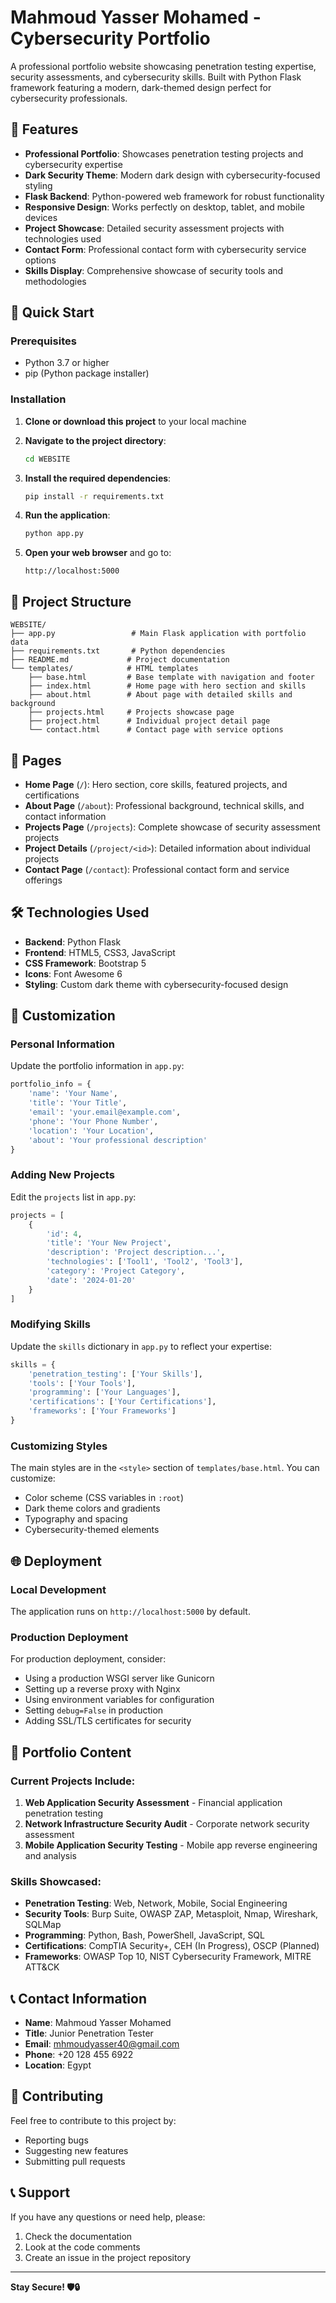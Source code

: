 # Mahmoud Yasser Mohamed - Cybersecurity Portfolio

A professional portfolio website showcasing penetration testing expertise, security assessments, and cybersecurity skills. Built with Python Flask framework featuring a modern, dark-themed design perfect for cybersecurity professionals.

## 🌟 Features

- **Professional Portfolio**: Showcases penetration testing projects and cybersecurity expertise
- **Dark Security Theme**: Modern dark design with cybersecurity-focused styling
- **Flask Backend**: Python-powered web framework for robust functionality
- **Responsive Design**: Works perfectly on desktop, tablet, and mobile devices
- **Project Showcase**: Detailed security assessment projects with technologies used
- **Contact Form**: Professional contact form with cybersecurity service options
- **Skills Display**: Comprehensive showcase of security tools and methodologies

## 🚀 Quick Start

### Prerequisites

- Python 3.7 or higher
- pip (Python package installer)

### Installation

1. **Clone or download this project** to your local machine

2. **Navigate to the project directory**:
   ```bash
   cd WEBSITE
   ```

3. **Install the required dependencies**:
   ```bash
   pip install -r requirements.txt
   ```

4. **Run the application**:
   ```bash
   python app.py
   ```

5. **Open your web browser** and go to:
   ```
   http://localhost:5000
   ```

## 📁 Project Structure

```
WEBSITE/
├── app.py                 # Main Flask application with portfolio data
├── requirements.txt       # Python dependencies
├── README.md             # Project documentation
└── templates/            # HTML templates
    ├── base.html         # Base template with navigation and footer
    ├── index.html        # Home page with hero section and skills
    ├── about.html        # About page with detailed skills and background
    ├── projects.html     # Projects showcase page
    ├── project.html      # Individual project detail page
    └── contact.html      # Contact page with service options
```

## 🎨 Pages

- **Home Page** (`/`): Hero section, core skills, featured projects, and certifications
- **About Page** (`/about`): Professional background, technical skills, and contact information
- **Projects Page** (`/projects`): Complete showcase of security assessment projects
- **Project Details** (`/project/<id>`): Detailed information about individual projects
- **Contact Page** (`/contact`): Professional contact form and service offerings

## 🛠️ Technologies Used

- **Backend**: Python Flask
- **Frontend**: HTML5, CSS3, JavaScript
- **CSS Framework**: Bootstrap 5
- **Icons**: Font Awesome 6
- **Styling**: Custom dark theme with cybersecurity-focused design

## 🔧 Customization

### Personal Information

Update the portfolio information in `app.py`:
```python
portfolio_info = {
    'name': 'Your Name',
    'title': 'Your Title',
    'email': 'your.email@example.com',
    'phone': 'Your Phone Number',
    'location': 'Your Location',
    'about': 'Your professional description'
}
```

### Adding New Projects

Edit the `projects` list in `app.py`:
```python
projects = [
    {
        'id': 4,
        'title': 'Your New Project',
        'description': 'Project description...',
        'technologies': ['Tool1', 'Tool2', 'Tool3'],
        'category': 'Project Category',
        'date': '2024-01-20'
    }
]
```

### Modifying Skills

Update the `skills` dictionary in `app.py` to reflect your expertise:
```python
skills = {
    'penetration_testing': ['Your Skills'],
    'tools': ['Your Tools'],
    'programming': ['Your Languages'],
    'certifications': ['Your Certifications'],
    'frameworks': ['Your Frameworks']
}
```

### Customizing Styles

The main styles are in the `<style>` section of `templates/base.html`. You can customize:
- Color scheme (CSS variables in `:root`)
- Dark theme colors and gradients
- Typography and spacing
- Cybersecurity-themed elements

## 🌐 Deployment

### Local Development
The application runs on `http://localhost:5000` by default.

### Production Deployment
For production deployment, consider:
- Using a production WSGI server like Gunicorn
- Setting up a reverse proxy with Nginx
- Using environment variables for configuration
- Setting `debug=False` in production
- Adding SSL/TLS certificates for security

## 📝 Portfolio Content

### Current Projects Include:
1. **Web Application Security Assessment** - Financial application penetration testing
2. **Network Infrastructure Security Audit** - Corporate network security assessment
3. **Mobile Application Security Testing** - Mobile app reverse engineering and analysis

### Skills Showcased:
- **Penetration Testing**: Web, Network, Mobile, Social Engineering
- **Security Tools**: Burp Suite, OWASP ZAP, Metasploit, Nmap, Wireshark, SQLMap
- **Programming**: Python, Bash, PowerShell, JavaScript, SQL
- **Certifications**: CompTIA Security+, CEH (In Progress), OSCP (Planned)
- **Frameworks**: OWASP Top 10, NIST Cybersecurity Framework, MITRE ATT&CK

## 📞 Contact Information

- **Name**: Mahmoud Yasser Mohamed
- **Title**: Junior Penetration Tester
- **Email**: mhmoudyasser40@gmail.com
- **Phone**: +20 128 455 6922
- **Location**: Egypt

## 🤝 Contributing

Feel free to contribute to this project by:
- Reporting bugs
- Suggesting new features
- Submitting pull requests

## 📞 Support

If you have any questions or need help, please:
1. Check the documentation
2. Look at the code comments
3. Create an issue in the project repository

---

**Stay Secure! 🛡️🔒** 